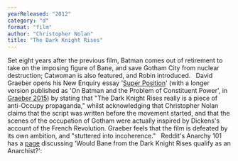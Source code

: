 ```yaml
---
yearReleased: "2012"
category: "d"
format: "film"
author: "Christopher Nolan"
title: "The Dark Knight Rises"
---
```

 Set eight years after the previous film, Batman comes out of  retirement to take on the imposing figure of Bane, and save Gotham  City from nuclear destruction; Catwoman is also featured, and Robin  introduced.
  
 David Graeber opens his New Enquiry essay '<a href="http://thenewinquiry.com/essays/super-position/">Super  Position</a>' (with a longer version published as 'On Batman and  the Problem of Constituent Power', in <a href="biblio.htm#Graeber 2015">Graeber 2015</a>) by stating that "The Dark Knight Rises really  is a piece of anti-Occupy propaganda," whilst acknowledging that  Christopher Nolan claims that the script was written before the  movement started, and that the scenes of the occupation of Gotham  were actually inspired by Dickens's account of the French  Revolution. Graeber feels that the film is defeated by its own  ambition, and "stuttered into incoherence."
  
 Reddit's Anarchy 101 has a <a href="https://www.reddit.com/r/Anarchy101/comments/2c9v23/would_bane_from_the_dark_knight_rises_qualify_as/"> page</a> discussing 'Would Bane from the Dark Knight Rises qualify  as an Anarchist?':